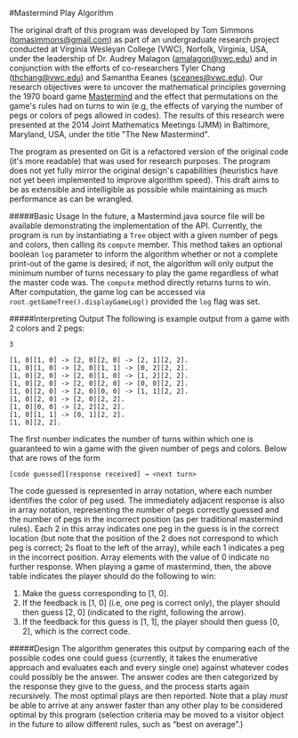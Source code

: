 #Mastermind Play Algorithm

The original draft of this program was developed by Tom Simmons (tomasimmons@gmail.com) as part of an undergraduate research project conducted at Virginia Wesleyan College (VWC), Norfolk, Virginia, USA, under the leadership of Dr. Audrey Malagon (amalagon@vwc.edu) and in conjunction with the efforts of co-researchers Tyler Chang (thchang@vwc.edu) and Samantha Eeanes (sceanes@vwc.edu). Our research objectives were to uncover the mathematical principles governing the 1970 board game [Mastermind](https://en.wikipedia.org/wiki/Mastermind_(board_game)) and the effect that permutations on the game's rules had on turns to win (e.g, the effects of varying the number of pegs or colors of pegs allowed in codes). The results of this research were presented at the 2014 Joint Mathematics Meetings (JMM) in Baltimore, Maryland, USA, under the title "The New Mastermind".

The program as presented on Git is a refactored version of the original code (it's more readable) that was used for research purposes. The program does not yet fully mirror the original design's capabilities (heuristics have not yet been implemented to improve algorithm speed). This draft aims to be as extensible and intelligible as possible while maintaining as much performance as can be wrangled.

#####Basic Usage
In the future, a Mastermind.java source file will be available demonstrating the implementation of the API. Currently, the program is run by instantiating a `Tree` object with a given number of pegs and colors, then calling its `compute` member. This method takes an optional boolean `log` parameter to inform the algorithm whether or not a complete print-out of the game is desired; if not, the algorithm will only output the minimum number of turns necessary to play the game regardless of what the master code was. The `compute` method directly returns turns to win. After computation, the game log can be accessed via `root.getGameTree().displayGameLog()` provided the `log` flag was set.

#####Interpreting Output
The following is example output from a game with 2 colors and 2 pegs:
`````
3

[1, 0][1, 0] -> [2, 0][2, 0] -> [2, 1][2, 2].
[1, 0][1, 0] -> [2, 0][1, 1] -> [0, 2][2, 2].
[1, 0][2, 0] -> [2, 0][1, 0] -> [1, 2][2, 2].
[1, 0][2, 0] -> [2, 0][2, 0] -> [0, 0][2, 2].
[1, 0][2, 0] -> [2, 0][0, 0] -> [1, 1][2, 2].
[1, 0][2, 0] -> [2, 0][2, 2].
[1, 0][0, 0] -> [2, 2][2, 2].
[1, 0][1, 1] -> [0, 1][2, 2].
[1, 0][2, 2].
`````
The first number indicates the number of turns within which one is guaranteed to win a game with the given number of pegs and colors. Below that are rows of the form
```
[code guessed][response received] → <next turn>
```
The code guessed is represented in array notation, where each number identifies the color of peg used. The immediately adjacent response is also in array notation, representing the number of pegs correctly guessed and the number of pegs in the incorrect position (as per traditional mastermind rules). Each 2 in this array indicates one peg in the guess is in the correct location (but note that the position of the 2 does not correspond to which peg is correct; 2s float to the left of the array), while each 1 indicates a peg in the incorrect position. Array elements with the value of 0 indicate no further response. When playing a game of mastermind, then, the above table indicates the player should do the following to win:

1. Make the guess corresponding to [1, 0].
2. If the feedback is \[1, 0\] (i.e, one peg is correct only), the player should then guess \[2, 0\] (indicated to the right, following the arrow).
3. If the feedback for this guess is [1, 1], the player should then guess [0, 2], which is the correct code.

#####Design
The algorithm generates this output by comparing each of the possible codes one could guess (currently, it takes the enumerative approach and evaluates each and every single one) against whatever codes could possibly be the answer. The answer codes are then categorized by the response they give to the guess, and the process starts again recursively. The most optimal plays are then reported. Note that a play *must* be able to arrive at any answer faster than any other play to be considered optimal by this program (selection criteria may be moved to a visitor object in the future to allow different rules, such as “best on average”.)
